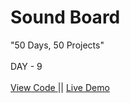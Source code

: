 # Sound Board
"50 Days, 50 Projects"
<br> 
<br>
DAY - 9 
<br> 
<br> 
<a href="https://github.com/pushpakumari5117/soundBoard"> View Code </a> 
|| 
<a href="https://pushpakumari5117.github.io/soundBoard/"> Live Demo </a>
